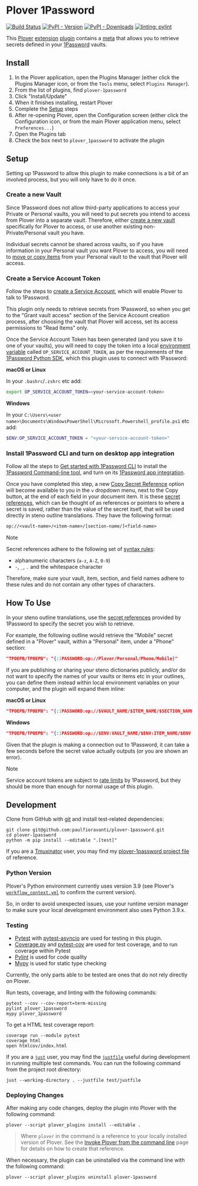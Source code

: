 # Plover 1Password

[![Build Status][Build Status image]][Build Status url] [![PyPI - Version][PyPI version image]][PyPI url] [![PyPI - Downloads][PyPI downloads image]][PyPI url] [![linting: pylint][linting image]][linting url]

This [Plover][] [extension][] [plugin][] contains a [meta][] that allows you to
retrieve secrets defined in your [1Password][] vaults.

## Install

1. In the Plover application, open the Plugins Manager (either click the Plugins
   Manager icon, or from the `Tools` menu, select `Plugins Manager`).
2. From the list of plugins, find `plover-1password`
3. Click "Install/Update"
4. When it finishes installing, restart Plover
5. Complete the [Setup][] steps
6. After re-opening Plover, open the Configuration screen (either click the
   Configuration icon, or from the main Plover application menu, select
   `Preferences...`)
7. Open the Plugins tab
8. Check the box next to `plover_1password` to activate the plugin

## Setup

Setting up 1Password to allow this plugin to make connections is a bit of an
involved process, but you will only have to do it once.

### Create a new Vault

Since 1Password does not allow third-party applications to access your Private
or Personal vaults, you will need to put secrets you intend to access from
Plover into a separate vault. Therefore, either [create a new vault][]
specifically for Plover to access, or use another existing non-Private/Personal
vault you have.

Individual secrets cannot be shared across vaults, so if you have information in
your Personal vault you want Plover to access, you will need to [move or copy
items][] from your Personal vault to the vault that Plover will access.

### Create a Service Account Token

Follow the steps to [create a Service Account][], which will enable Plover to
talk to 1Password.

This plugin only needs to retrieve secrets from 1Password, so when you get to
the "Grant vault access" section of the Service Account creation process, after
choosing the vault that Plover will access, set its access permissions to
"Read Items" only.

Once the Service Account Token has been generated (and you save it to one of
your vaults), you will need to copy the token into a local [environment
variable][] called `OP_SERVICE_ACCOUNT_TOKEN`, as per the requirements of the
[1Password Python SDK][], which this plugin uses to connect with 1Password:

**macOS or Linux**

In your `.bashrc`/`.zshrc` etc add:

```bash
export OP_SERVICE_ACCOUNT_TOKEN=<your-service-account-token>
```

**Windows**

In your
`C:\Users\<user name>\Documents\WindowsPowerShell\Microsoft.Powershell_profile.ps1`
etc add:

```powershell
$ENV:OP_SERVICE_ACCOUNT_TOKEN = "<your-service-account-token>"
```

### Install 1Password CLI and turn on desktop app integration

Follow all the steps to [Get started with 1Password CLI][] to install the
[1Password Command-line tool][], and turn on its [1Password app integration][].

Once you have completed this step, a new [Copy Secret Reference][] option will
become available to you in the `v` dropdown menu, next to the Copy button, at
the end of each field in your document item. It is these [secret references][],
which can be thought of as references or pointers to where a secret is saved,
rather than the value of the secret itself, that will be used directly in steno
outline translations. They have the following format:

```txt
op://<vault-name>/<item-name>/[section-name/]<field-name>
```

> [!NOTE]
> Secret references adhere to the following set of [syntax rules][]:
> 
> - alphanumeric characters (`a-z`, `A-Z`, `0-9`)
> - `-`, `_`, `.` and the whitespace character
>
> Therefore, make sure your vault, item, section, and field names adhere to
> these rules and do not contain any other types of characters.

## How To Use

In your steno outline translations, use the [secret references][] provided by
1Password to specify the secret you wish to retrieve.

For example, the following outline would retrieve the "Mobile" secret defined in
a "Plover" vault, within a "Personal" item, under a "Phone" section:

```json
"TPOEPB/TPOEPB": "{:1PASSWORD:op://Plover/Personal/Phone/Mobile}"
```

If you are publishing or sharing your steno dictionaries publicly, and/or do not
want to specify the names of your vaults or items etc in your outlines, you can
define them instead within local environment variables on your computer, and
the plugin will expand them inline:

**macOS or Linux**

```json
"TPOEPB/TPOEPB": "{:1PASSWORD:op://$VAULT_NAME/$ITEM_NAME/$SECTION_NAME/Mobile}"
```

**Windows**

```json
"TPOEPB/TPOEPB": "{:1PASSWORD:op://$ENV:VAULT_NAME/$ENV:ITEM_NAME/$ENV:SECTION_NAME/Mobile}"
```

Given that the plugin is making a connection out to 1Password, it can take a few
seconds before the secret value actually outputs (or you are shown an error).

> [!NOTE]
> Service account tokens are subject to [rate limits][] by 1Password, but they
> should be more than enough for normal usage of this plugin.

## Development

Clone from GitHub with [git][] and install test-related dependencies:

```console
git clone git@github.com:paulfioravanti/plover-1password.git
cd plover-1password
python -m pip install --editable ".[test]"
```

If you are a [Tmuxinator][] user, you may find my [plover-1password project
file][] of reference.

### Python Version

Plover's Python environment currently uses version 3.9 (see Plover's
[`workflow_context.yml`][] to confirm the current version).

So, in order to avoid unexpected issues, use your runtime version manager to
make sure your local development environment also uses Python 3.9.x.

### Testing

- [Pytest][] with [pytest-asyncio][] are used for testing in this plugin.
- [Coverage.py][] and [pytest-cov][] are used for test coverage, and to run
  coverage within Pytest
- [Pylint][] is used for code quality
- [Mypy][] is used for static type checking

Currently, the only parts able to be tested are ones that do not rely directly
on Plover.

Run tests, coverage, and linting with the following commands:

```console
pytest --cov --cov-report=term-missing
pylint plover_1password
mypy plover_1password
```

To get a HTML test coverage report:

```console
coverage run --module pytest
coverage html
open htmlcov/index.html
```

If you are a [`just`][] user, you may find the [`justfile`][] useful during
development in running multiple test commands. You can run the following command
from the project root directory:

```console
just --working-directory . --justfile test/justfile
```

### Deploying Changes

After making any code changes, deploy the plugin into Plover with the following
command:

```console
plover --script plover_plugins install --editable .
```

> Where `plover` in the command is a reference to your locally installed version
> of Plover. See the [Invoke Plover from the command line][] page for details on
> how to create that reference.

When necessary, the plugin can be uninstalled via the command line with the
following command:

```console
plover --script plover_plugins uninstall plover-1password
```

[1Password]: https://1password.com/
[1Password app integration]: https://developer.1password.com/docs/cli/app-integration/
[1Password Command-line tool]: https://1password.com/downloads/command-line/
[1Password Python SDK]: https://github.com/1Password/onepassword-sdk-python
[Build Status image]: https://github.com/paulfioravanti/plover-1password/actions/workflows/ci.yml/badge.svg
[Build Status url]: https://github.com/paulfioravanti/plover-1password/actions/workflows/ci.yml
[Copy Secret Reference]: https://developer.1password.com/docs/cli/secret-reference-syntax/#with-the-1password-desktop-app
[Coverage.py]: https://github.com/nedbat/coveragepy
[create a new vault]: https://support.1password.com/create-share-vaults/#create-a-vault
[create a Service Account]: https://developer.1password.com/docs/service-accounts/get-started/#create-a-service-account
[environment variable]: https://en.wikipedia.org/wiki/Environment_variable
[extension]: https://plover.readthedocs.io/en/latest/plugin-dev/extensions.html
[Get started with 1Password CLI]: https://developer.1password.com/docs/cli/get-started/
[git]: https://git-scm.com/
[Invoke Plover from the command line]: https://github.com/openstenoproject/plover/wiki/Invoke-Plover-from-the-command-line
[`just`]: https://github.com/casey/just
[`justfile`]: ./test/justfile
[linting image]: https://img.shields.io/badge/linting-pylint-yellowgreen
[linting url]: https://github.com/pylint-dev/pylint
[meta]: https://plover.readthedocs.io/en/latest/plugin-dev/metas.html
[move or copy items]: https://support.1password.com/move-copy-items/
[Mypy]: https://github.com/python/mypy
[plover-1password project file]: https://github.com/paulfioravanti/dotfiles/blob/master/tmuxinator/plover_1password.yml
[PyPI downloads image]: https://img.shields.io/pypi/dm/plover-1password
[PyPI version image]: https://img.shields.io/pypi/v/plover-1password
[PyPI url]: https://pypi.org/project/plover-1password/
[Plover]: https://www.openstenoproject.org/
[Plover Plugins Registry]: https://github.com/openstenoproject/plover_plugins_registry
[plugin]: https://plover.readthedocs.io/en/latest/plugins.html#types-of-plugins
[Pylint]: https://github.com/pylint-dev/pylint
[Pytest]: https://pytest.org/
[pytest-asyncio]: https://github.com/pytest-dev/pytest-asyncio
[pytest-cov]: https://github.com/pytest-dev/pytest-cov/
[rate limits]: https://developer.1password.com/docs/service-accounts/rate-limits/#hourly-limits
[secret reference]: https://developer.1password.com/docs/cli/secret-reference-syntax/
[secret references]: https://developer.1password.com/docs/cli/secret-reference-syntax/
[Setup]: ./#Setup
[syntax rules]: https://developer.1password.com/docs/cli/secret-reference-syntax/#syntax-rules
[Tmuxinator]: https://github.com/tmuxinator/tmuxinator
[`workflow_context.yml`]: https://github.com/openstenoproject/plover/blob/master/.github/workflows/ci/workflow_context.yml
